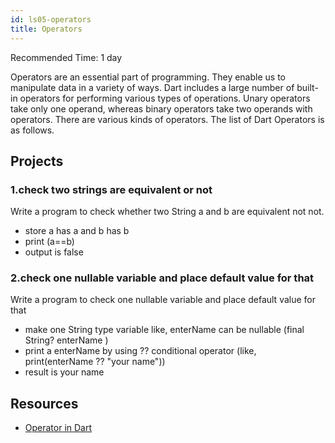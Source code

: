 ```yaml
---
id: ls05-operators
title: Operators
---
```


Recommended Time: 1 day

Operators are an essential part of programming. They enable us to manipulate data in a variety of ways.
Dart includes a large number of built-in operators for performing various types of operations. Unary operators take only one operand, whereas binary operators take two operands with operators. There are various kinds of operators. The list of Dart Operators is as follows.

## Projects

### 1.check two strings are equivalent or not

Write a program to check whether two String a and b are equivalent not not.

- store a has a and b has b
- print (a==b)
- output is false

### 2.check one nullable variable and place default value for that

Write a program to check one nullable variable and place default value for that

- make one String type variable like, enterName can be nullable (final String? enterName )
- print a enterName by using ?? conditional operator (like, print(enterName ?? "your name"))
- result is your name

## Resources

- [Operator in Dart](https://api.flutter.dev/flutter/dart-core/int/operator_bitwise_and.html)
